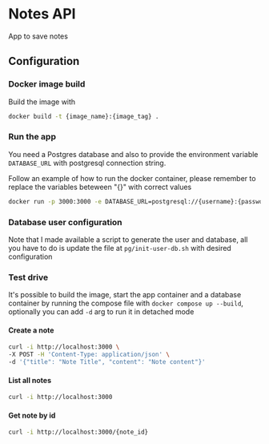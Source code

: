 # Notes API

App to save notes

## Configuration

### Docker image build

Build the image with

```sh
docker build -t {image_name}:{image_tag} .
```

### Run the app

You need a Postgres database and also to provide the environment variable
`DATABASE_URL` with postgresql connection string.

Follow an example of how to run the docker container, please remember to replace
the variables beteween "{}" with correct values

```sh
docker run -p 3000:3000 -e DATABASE_URL=postgresql://{username}:{password}@{db-container}:5432/{db-name}?schema=public --network {db-network} {image}:{tag}
```

### Database user configuration

Note that I made available a script to generate the user and database, all you
have to do is update the file at `pg/init-user-db.sh` with desired configuration

### Test drive

It's possible to build the image, start the app container and a database container
by running the compose file with `docker compose up --build`, optionally you
can add `-d` arg to run it in detached mode

#### Create a note

```sh
curl -i http://localhost:3000 \
-X POST -H 'Content-Type: application/json' \
-d '{"title": "Note Title", "content": "Note content"}'
```

#### List all notes

```sh
curl -i http://localhost:3000
```

#### Get note by id

```sh
curl -i http://localhost:3000/{note_id}
```